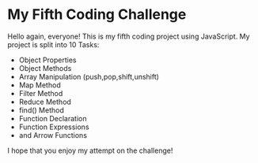 # My Fifth Coding Challenge
Hello again, everyone! This is my fifth coding project using JavaScript. My project is split into 10 Tasks: 
+ Object Properties
+ Object Methods
+ Array Manipulation (push,pop,shift,unshift) 
+ Map Method
+ Filter Method
+ Reduce Method
+ find() Method
+ Function Declaration
+ Function Expressions
+ and Arrow Functions 

I hope that you enjoy my attempt on the challenge! 
